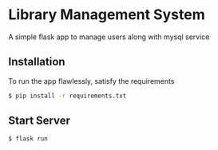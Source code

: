 # Library Management System
A simple flask app to manage users along with mysql service


## Installation

To run the app flawlessly, satisfy the requirements
```bash
$ pip install -r requirements.txt
```

## Start Server
```bash
$ flask run
```


